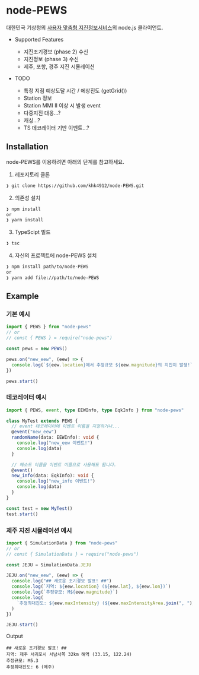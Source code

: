 # node-PEWS

대한민국 기상청의 [사용자 맞춤형 지진정보서비스](https://www.weather.go.kr/pews/)의 node.js 클라이언트.

- Supported Features

  - 지진조기경보 (phase 2) 수신
  - 지진정보 (phase 3) 수신
  - 제주, 포항, 경주 지진 시뮬레이션

- TODO
  - 특정 지점 예상도달 시간 / 에상진도 (getGrid())
  - Station 정보
  - Station MMI II 이상 시 발생 event
  - 다중지진 대응...?
  - 캐싱...?
  - TS 데코레이터 기반 이벤트...?

## Installation

node-PEWS를 이용하려면 아래의 단계를 참고하세요.

1. 레포지토리 클론

```bash
❯ git clone https://github.com/khk4912/node-PEWS.git
```

2. 의존성 설치

```bash
❯ npm install
or
❯ yarn install
```

3. TypeScipt 빌드

```bash
❯ tsc
```

4. 자신의 프로젝트에 node-PEWS 설치

```bash
❯ npm install path/to/node-PEWS
or
❯ yarn add file://path/to/node-PEWS
```

## Example

### 기본 예시

```typescript
import { PEWS } from "node-pews"
// or
// const { PEWS } = require("node-pews")

const pews = new PEWS()

pews.on("new_eew", (eew) => {
  console.log(`${eew.location}에서 추정규모 ${eew.magnitude}의 지진이 발생!`)
})

pews.start()
```

### 데코레이터 예시

```typescript
import { PEWS, event, type EEWInfo, type EqkInfo } from "node-pews"

class MyTest extends PEWS {
  // event 데코레이터에 이벤트 이름을 지정하거나...
  @event("new_eew")
  randomName(data: EEWInfo): void {
    console.log("new_eew 이벤트!")
    console.log(data)
  }

  // 메소드 이름을 이벤트 이름으로 사용해도 됩니다.
  @event()
  new_info(data: EqkInfo): void {
    console.log("new_info 이벤트!")
    console.log(data)
  }
}

const test = new MyTest()
test.start()
```

### 제주 지진 시뮬레이션 예시

```typescript
import { SimulationData } from "node-pews"
// or
// const { SimulationData } = require("node-pews")

const JEJU = SimulationData.JEJU

JEJU.on("new_eew", (eew) => {
  console.log("## 새로운 조기경보 발표! ##")
  console.log(`지역: ${eew.location} (${eew.lat}, ${eew.lon})`)
  console.log(`추정규모: M${eew.magnitude}`)
  console.log(
    `추정최대진도: ${eew.maxIntensity} (${eew.maxIntensityArea.join(", ")})`
  )
})

JEJU.start()
```

Output

```
## 새로운 조기경보 발표! ##
지역: 제주 서귀포시 서남서쪽 32km 해역 (33.15, 122.24)
추정규모: M5.3
추정최대진도: 6 (제주)
```
